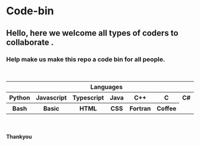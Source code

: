 # Code-bin

## Hello, here we welcome all types of coders to collaborate .

### Help make us make this repo a code bin for all people.
<br>
 <table>
  <tr>
    <th colspan=8>Languages</th>
  <tr>
    <th>Python</th>
    <th>Javascript</th>
    <th>Typescript</th>
    <th>Java</th>
    <th>C++</th>
    <th>C</th>
    <th>C#</th>
    <th>F#</th>
  </tr> 
  <tr>
    <th>Bash</th>
    <th>Basic</th>
    <th>HTML</th>
    <th>CSS</th>
    <th>Fortran</th>
    <th>Coffee</th>
  </tr> 
</table>

<br>

#### Thankyou
